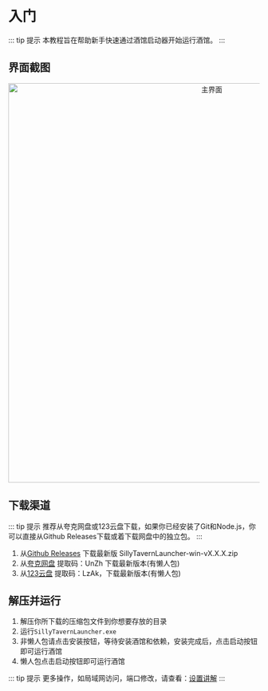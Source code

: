 # 入门
::: tip 提示
本教程旨在帮助新手快速通过酒馆启动器开始运行酒馆。
:::

## 界面截图
<div align="center">
  <img src="/main.png" alt="主界面" width="800"/>
</div>

## 下载渠道
::: tip 提示
推荐从夸克网盘或123云盘下载，如果你已经安装了Git和Node.js，你可以直接从Github Releases下载或着下载网盘中的独立包。
:::
1. 从[Github Releases](https://github.com/LingyeSoul/SillyTavernLauncher/releases) 下载最新版 SillyTavernLauncher-win-vX.X.X.zip
2. 从[夸克网盘](https://pan.quark.cn/s/efdad4e8e386) 提取码：UnZh 下载最新版本(有懒人包)
3. 从[123云盘](https://www.123684.com/s/bUY9-ipBlA?) 提取码：LzAk，下载最新版本(有懒人包)

## 解压并运行
1. 解压你所下载的压缩包文件到你想要存放的目录
2. 运行`SillyTavernLauncher.exe`
3. 非懒人包请点击安装按钮，等待安装酒馆和依赖，安装完成后，点击启动按钮即可运行酒馆
4. 懒人包点击启动按钮即可运行酒馆

::: tip 提示
更多操作，如局域网访问，端口修改，请查看：[设置讲解](/setting)
:::
